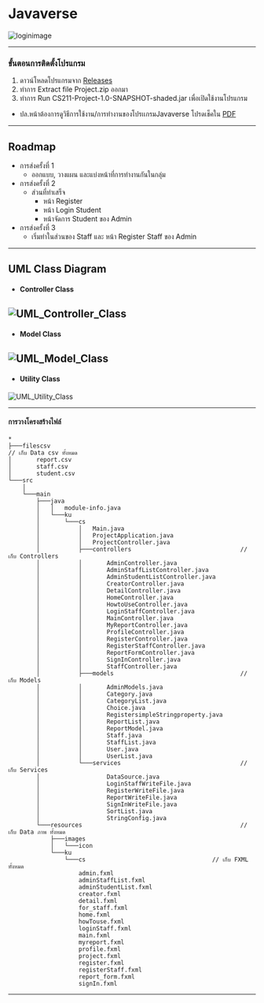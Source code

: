 # Javaverse
![loginimage](image_ReadMe/Login.png)

---

### ขั้นตอนการติดตั้งโปรแกรม
1. ดาวน์โหลดโปรแกรมจาก [Releases](https://github.com/CS211-651/project211-javaverse/releases/)
2. ทำการ Extract file Project.zip ออกมา
3. ทำการ Run CS211-Project-1.0-SNAPSHOT-shaded.jar เพื่อเปิดใช้งานโปรแกรม
- ปล.หน้าต้องการดูวิธีการใช้งาน/การทำงานของโปรเเกรมJavaverse โปรดเช็คใน [PDF](วิธีการใช้งานโปรแกรมjavaverse.pdf)

---

## Roadmap
- การส่งครั้งที่ 1
	- ออกแบบ, วางแผน และแบ่งหน้าที่การทำงานกันในกลุ่ม
- การส่งครั้งที่ 2
	- ส่วนที่ทำเสร็จ
		- หน้า Register
		- หน้า Login Student
		- หน้าจัดการ Student ของ Admin
- การส่งครั้งที่ 3
	- เริ่มทำในส่วนของ Staff และ หน้า Register Staff ของ Admin
---
## UML Class Diagram

- #### Controller Class
![UML_Controller_Class](UML_Controller_Class.png)
---
- #### Model Class
![UML_Model_Class](UML_Model_Class.png)
---
- #### Utility Class
![UML_Utility_Class](UML_Utility_Class.png)

---
#### การวางโครงสร้างไฟล์
```
*
├───filescsv                                                    	  // เก็บ Data csv ทั้งหมด
│		report.csv
│		staff.csv
│		student.csv
└───src
	│ 
	└───main
		├───java
		│   │   module-info.java
		│   └───ku
		│       └───cs
		│           │   Main.java
		│           │   ProjectApplication.java					
		│           │   ProjectController.java
		│           ├───controllers                               // เก็บ Controllers
		│           │       AdminController.java			
		│           │       AdminStaffListController.java
		│           │       AdminStudentListController.java
		│           │       CreatorController.java
		│           │       DetailController.java
		│           │       HomeController.java
		│           │       HowtoUseController.java
		│           │       LoginStaffController.java
		│           │       MainController.java
		│           │       MyReportController.java
		│           │       ProfileController.java
		│           │       RegisterController.java
		│           │       RegisterStaffController.java
		│           │       ReportFormController.java
		│           │       SignInController.java
		│           │       StaffController.java    
		│           ├───models                                    // เก็บ Models
		│           │       AdminModels.java
		│           │       Category.java
		│           │       CategoryList.java
		│           │       Choice.java
		│           │       RegistersimpleStringproperty.java
		│           │       ReportList.java
		│           │       ReportModel.java
		│           │       Staff.java
		│           │       StaffList.java
		│           │       User.java
		│           │       UserList.java 
		│           └───services                                  // เก็บ Services  
		│                   DataSource.java
		│                   LoginStaffWriteFile.java
		│                   RegisterWriteFile.java
		│                   ReportWriteFile.java
		│                   SignInWriteFile.java
		│                   SortList.java
		│                   StringConfig.java           
		└───resources                                             // เก็บ Data ภาพ ทั้งหมด
			├───images  
			│   └───icon     
			└───ku
				└───cs                                    // เก็บ FXML ทั้งหมด
					admin.fxml
					adminStaffList.fxml
					adminStudentList.fxml
					creator.fxml
					detail.fxml
					for_staff.fxml
					home.fxml
					howTouse.fxml
					loginStaff.fxml
					main.fxml
					myreport.fxml
					profile.fxml
					project.fxml
					register.fxml
					registerStaff.fxml
					report_form.fxml
					signIn.fxml
```
---





<!--
Old README.md

CS211 - Project
วิธีทดสอบการ RUN
1. Main 
run Main Class
2. javafx plugin
MVN Clean
javafx -> javafx:run

วิธีสร้าง Jar
MVN Clean
MVN install
file จะอยู่ใน target เป็น shade.jar
-->




 
